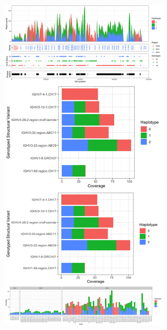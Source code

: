 ![image](plots.png)
![image](plots_1.png)
<img src="plots_1.png" width="500" height="300">
![image](plots_3.png)
